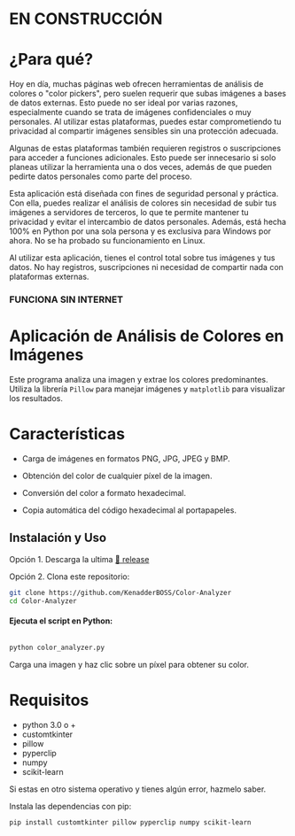 # EN CONSTRUCCIÓN

# ¿Para qué?
Hoy en día, muchas páginas web ofrecen herramientas de análisis de colores o "color pickers", pero suelen requerir que subas imágenes a bases de datos externas. Esto puede no ser ideal por varias razones, especialmente cuando se trata de imágenes confidenciales o muy personales. Al utilizar estas plataformas, puedes estar comprometiendo tu privacidad al compartir imágenes sensibles sin una protección adecuada.

Algunas de estas plataformas también requieren registros o suscripciones para acceder a funciones adicionales. Esto puede ser innecesario si solo planeas utilizar la herramienta una o dos veces, además de que pueden pedirte datos personales como parte del proceso.

Esta aplicación está diseñada con fines de seguridad personal y práctica. Con ella, puedes realizar el análisis de colores sin necesidad de subir tus imágenes a servidores de terceros, lo que te permite mantener tu privacidad y evitar el intercambio de datos personales. Además, está hecha 100% en Python por una sola persona y es exclusiva para Windows por ahora. No se ha probado su funcionamiento en Linux.

Al utilizar esta aplicación, tienes el control total sobre tus imágenes y tus datos. No hay registros, suscripciones ni necesidad de compartir nada con plataformas externas.

### FUNCIONA SIN INTERNET

# Aplicación de Análisis de Colores en Imágenes

Este programa analiza una imagen y extrae los colores predominantes. Utiliza la librería `Pillow` para manejar imágenes y `matplotlib` para visualizar los resultados.

# Características

+ Carga de imágenes en formatos PNG, JPG, JPEG y BMP.

+ Obtención del color de cualquier píxel de la imagen.

+ Conversión del color a formato hexadecimal.

+ Copia automática del código hexadecimal al portapapeles.

## Instalación y Uso

Opción 1. Descarga la ultima [🔗 release](https://github.com/KenadderBOSS/Color-Analyzer/releases)

Opción 2. Clona este repositorio:
```bash
git clone https://github.com/KenadderBOSS/Color-Analyzer
cd Color-Analyzer
```
#### Ejecuta el script en Python:
```bash

python color_analyzer.py
```
 
Carga una imagen y haz clic sobre un píxel para obtener su color.

# Requisitos
+ python 3.0 o +
+ customtkinter
+ pillow
+ pyperclip
+ numpy
+ scikit-learn

Si estas en otro sistema operativo y tienes algún error, hazmelo saber.

Instala las dependencias con pip:

```bash
pip install customtkinter pillow pyperclip numpy scikit-learn
